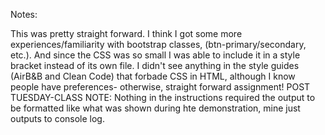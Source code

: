 Notes:

This was pretty straight forward. I think I got some more experiences/familiarity with bootstrap classes,
(btn-primary/secondary, etc.). And since the CSS was so small I was able to include it in a style bracket
instead of its own file. I didn't see anything in the style guides (AirB&B and Clean Code) that forbade
CSS in HTML, although I know people have preferences- otherwise, straight forward assignment!
POST TUESDAY-CLASS NOTE: Nothing in the instructions required the output to be formatted like what was shown
during hte demonstration, mine just outputs to console log.
